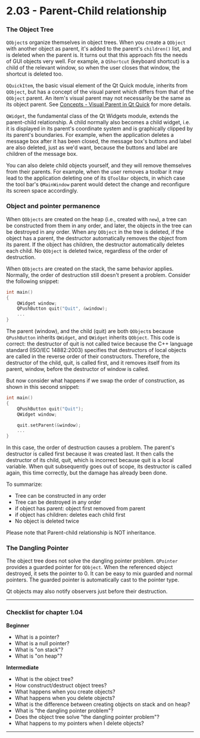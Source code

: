 # 2.03 - Parent-Child relationship

### The Object Tree

`QObject`s organize themselves in object trees. When you create a `QObject` with another object as parent, it's added to the parent's `children()` list, and is deleted when the parent is. It turns out that this approach fits the needs of GUI objects very well. For example, a `QShortcut` (keyboard shortcut) is a child of the relevant window, so when the user closes that window, the shortcut is deleted too.

`QQuickItem`, the basic visual element of the Qt Quick module, inherits from `QObject`, but has a concept of the visual parent which differs from that of the `QObject` parent. An item's visual parent may not necessarily be the same as its object parent. See [Concepts - Visual Parent in Qt Quick](https://doc.qt.io/qt-5/qtquick-visualcanvas-visualparent.html) for more details.

`QWidget`, the fundamental class of the Qt Widgets module, extends the parent-child relationship. A child normally also becomes a child widget, i.e. it is displayed in its parent's coordinate system and is graphically clipped by its parent's boundaries. For example, when the application deletes a message box after it has been closed, the message box's buttons and label are also deleted, just as we'd want, because the buttons and label are children of the message box.

You can also delete child objects yourself, and they will remove themselves from their parents. For example, when the user removes a toolbar it may lead to the application deleting one of its `QToolBar` objects, in which case the tool bar's `QMainWindow` parent would detect the change and reconfigure its screen space accordingly.

### Object and pointer permanence

When `QObjects` are created on the heap (i.e., created with `new`), a tree can be constructed from them in any order, and later, the objects in the tree can be destroyed in any order. When any `QObject` in the tree is deleted, if the object has a parent, the destructor automatically removes the object from its parent. If the object has children, the destructor automatically deletes each child. No `QObject` is deleted twice, regardless of the order of destruction.

When `QObjects` are created on the stack, the same behavior applies. Normally, the order of destruction still doesn't present a problem. Consider the following snippet:

```cpp
int main()
{
    QWidget window;
    QPushButton quit("Quit", &window);
    ...
}
```
     
The parent (window), and the child (quit) are both `QObject`s because `QPushButton` inherits `QWidget`, and `QWidget` inherits `QObject`. This code is correct: the destructor of quit is not called twice because the C++ language standard (ISO/IEC 14882:2003) specifies that destructors of local objects are called in the reverse order of their constructors. Therefore, the destructor of the child, quit, is called first, and it removes itself from its parent, window, before the destructor of window is called.

But now consider what happens if we swap the order of construction, as shown in this second snippet:

```cpp
int main()
{
    QPushButton quit("Quit");
    QWidget window;

    quit.setParent(&window);
    ...
}
```

In this case, the order of destruction causes a problem. The parent's destructor is called first because it was created last. It then calls the destructor of its child, quit, which is incorrect because quit is a local variable. When quit subsequently goes out of scope, its destructor is called again, this time correctly, but the damage has already been done.

To summarize:

* Tree can be constructed in any order 
* Tree can be destroyed in any order 
* if object has parent: object first removed from parent 
* if object has children: deletes each child first
* No object is deleted twice 

Please note that Parent-child relationship is NOT inheritance.

### The Dangling Pointer

The object tree does not solve the dangling pointer problem. `QPointer` provides a guarded pointer for `QObject`.
When the referenced object destroyed, it sets the pointer to 0. It can be easy to mix guarded and normal pointers. The guarded pointer is automatically cast to the pointer type.

Qt objects may also notify observers just before their destruction.

***

### Checklist for chapter 1.04

**Beginner**

* What is a pointer?
* What is a null pointer?
* What is "on stack"?
* What is "on heap"?

**Intermediate**

* What is the object tree?
* How construct/destruct object trees?
* What happens when you create objects?
* What happens when you delete objects?
* What is the difference between creating objects on stack and on heap?
* What is "the dangling pointer problem"?
* Does the object tree solve "the dangling pointer problem"?
* What happens to my pointers when I delete objects?

***
